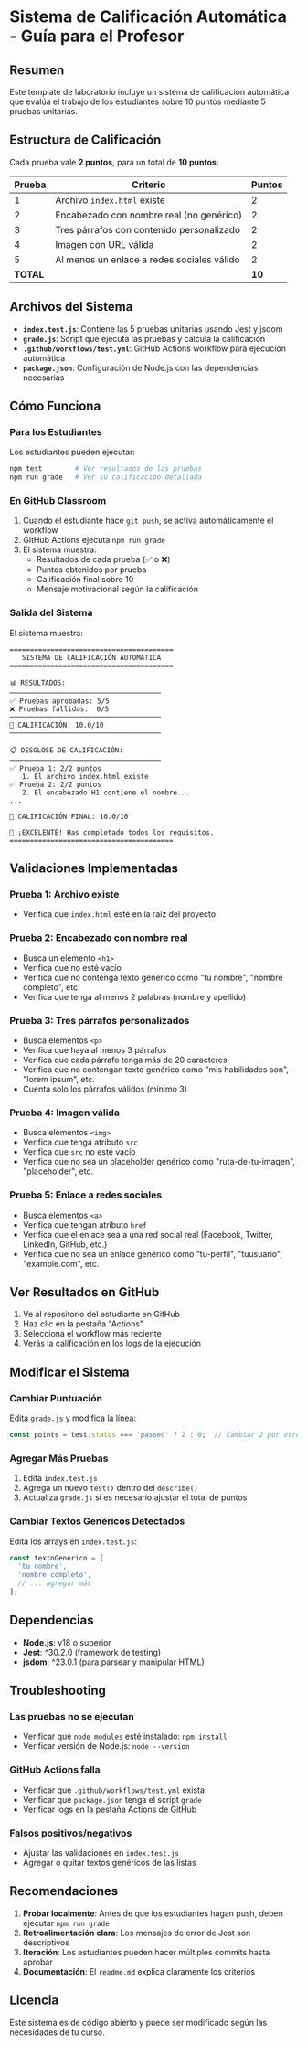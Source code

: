 # Sistema de Calificación Automática - Guía para el Profesor

## Resumen

Este template de laboratorio incluye un sistema de calificación automática que evalúa el trabajo de los estudiantes sobre 10 puntos mediante 5 pruebas unitarias.

## Estructura de Calificación

Cada prueba vale **2 puntos**, para un total de **10 puntos**:

| Prueba | Criterio | Puntos |
|--------|----------|--------|
| 1 | Archivo `index.html` existe | 2 |
| 2 | Encabezado con nombre real (no genérico) | 2 |
| 3 | Tres párrafos con contenido personalizado | 2 |
| 4 | Imagen con URL válida | 2 |
| 5 | Al menos un enlace a redes sociales válido | 2 |
| **TOTAL** | | **10** |

## Archivos del Sistema

- **`index.test.js`**: Contiene las 5 pruebas unitarias usando Jest y jsdom
- **`grade.js`**: Script que ejecuta las pruebas y calcula la calificación
- **`.github/workflows/test.yml`**: GitHub Actions workflow para ejecución automática
- **`package.json`**: Configuración de Node.js con las dependencias necesarias

## Cómo Funciona

### Para los Estudiantes

Los estudiantes pueden ejecutar:

```bash
npm test        # Ver resultados de las pruebas
npm run grade   # Ver su calificación detallada
```

### En GitHub Classroom

1. Cuando el estudiante hace `git push`, se activa automáticamente el workflow
2. GitHub Actions ejecuta `npm run grade`
3. El sistema muestra:
   - Resultados de cada prueba (✅ o ❌)
   - Puntos obtenidos por prueba
   - Calificación final sobre 10
   - Mensaje motivacional según la calificación

### Salida del Sistema

El sistema muestra:

```
========================================
   SISTEMA DE CALIFICACIÓN AUTOMÁTICA
========================================

📊 RESULTADOS:
─────────────────────────────────────
✅ Pruebas aprobadas: 5/5
❌ Pruebas fallidas:  0/5
─────────────────────────────────────
📝 CALIFICACIÓN: 10.0/10
─────────────────────────────────────

📋 DESGLOSE DE CALIFICACIÓN:
─────────────────────────────────────
✅ Prueba 1: 2/2 puntos
   1. El archivo index.html existe
✅ Prueba 2: 2/2 puntos
   2. El encabezado H1 contiene el nombre...
...

🎯 CALIFICACIÓN FINAL: 10.0/10

🎉 ¡EXCELENTE! Has completado todos los requisitos.
========================================
```

## Validaciones Implementadas

### Prueba 1: Archivo existe
- Verifica que `index.html` esté en la raíz del proyecto

### Prueba 2: Encabezado con nombre real
- Busca un elemento `<h1>`
- Verifica que no esté vacío
- Verifica que no contenga texto genérico como "tu nombre", "nombre completo", etc.
- Verifica que tenga al menos 2 palabras (nombre y apellido)

### Prueba 3: Tres párrafos personalizados
- Busca elementos `<p>`
- Verifica que haya al menos 3 párrafos
- Verifica que cada párrafo tenga más de 20 caracteres
- Verifica que no contengan texto genérico como "mis habilidades son", "lorem ipsum", etc.
- Cuenta solo los párrafos válidos (mínimo 3)

### Prueba 4: Imagen válida
- Busca elementos `<img>`
- Verifica que tenga atributo `src`
- Verifica que `src` no esté vacío
- Verifica que no sea un placeholder genérico como "ruta-de-tu-imagen", "placeholder", etc.

### Prueba 5: Enlace a redes sociales
- Busca elementos `<a>`
- Verifica que tengan atributo `href`
- Verifica que el enlace sea a una red social real (Facebook, Twitter, LinkedIn, GitHub, etc.)
- Verifica que no sea un enlace genérico como "tu-perfil", "tuusuario", "example.com", etc.

## Ver Resultados en GitHub

1. Ve al repositorio del estudiante en GitHub
2. Haz clic en la pestaña "Actions"
3. Selecciona el workflow más reciente
4. Verás la calificación en los logs de la ejecución

## Modificar el Sistema

### Cambiar Puntuación

Edita `grade.js` y modifica la línea:

```javascript
const points = test.status === 'passed' ? 2 : 0;  // Cambiar 2 por otro valor
```

### Agregar Más Pruebas

1. Edita `index.test.js`
2. Agrega un nuevo `test()` dentro del `describe()`
3. Actualiza `grade.js` si es necesario ajustar el total de puntos

### Cambiar Textos Genéricos Detectados

Edita los arrays en `index.test.js`:

```javascript
const textoGenerico = [
  'tu nombre',
  'nombre completo',
  // ... agregar más
];
```

## Dependencias

- **Node.js**: v18 o superior
- **Jest**: ^30.2.0 (framework de testing)
- **jsdom**: ^23.0.1 (para parsear y manipular HTML)

## Troubleshooting

### Las pruebas no se ejecutan
- Verificar que `node_modules` esté instalado: `npm install`
- Verificar versión de Node.js: `node --version`

### GitHub Actions falla
- Verificar que `.github/workflows/test.yml` exista
- Verificar que `package.json` tenga el script `grade`
- Verificar logs en la pestaña Actions de GitHub

### Falsos positivos/negativos
- Ajustar las validaciones en `index.test.js`
- Agregar o quitar textos genéricos de las listas

## Recomendaciones

1. **Probar localmente**: Antes de que los estudiantes hagan push, deben ejecutar `npm run grade`
2. **Retroalimentación clara**: Los mensajes de error de Jest son descriptivos
3. **Iteración**: Los estudiantes pueden hacer múltiples commits hasta aprobar
4. **Documentación**: El `readme.md` explica claramente los criterios

## Licencia

Este sistema es de código abierto y puede ser modificado según las necesidades de tu curso.
